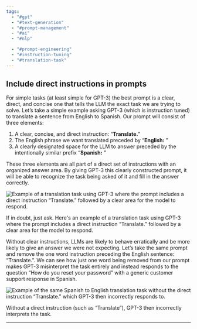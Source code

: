 ```yaml
---
tags:
  - "#gpt"
  - "#text-generation"
  - "#prompt-management"
  - "#ai"
  - "#nlp"

  - "#prompt-engineering"
  - "#instruction-tuning"
  - "#translation-task"
---
```

## Include direct instructions in prompts

For simple tasks (at least simple for GPT-3) the best prompt is a clear, direct, and concise one that tells the LLM the exact task we are trying to solve. Let’s take a simple example asking GPT-3 (which is instruction tuned) to translate a sentence from English to Spanish. Our prompt will consist of three elements:

1. A clear, concise, and direct instruction: “**Translate.**”
2. The English phrase we want translated preceded by “**English:** ”
3. A clearly designated space for the LLM to answer preceded by the intentionally similar prefix “**Spanish:** ”

These three elements are all part of a direct set of instructions with an organized answer area. By giving GPT-3 this clearly constructed prompt, it will be able to recognize the task being asked of it and fill in the answer correctly.

![Example of a translation task using GPT-3 where the prompt includes a direct instruction “Translate.” followed by a clear area for the model to respond.](https://humanloop.com/_next/image?url=%2Fblog%2Fprompt-engineering-101%2F2.png&w=3840&q=75)

If in doubt, just ask. Here's an example of a translation task using GPT-3 where the prompt includes a direct instruction “Translate.” followed by a clear area for the model to respond.

Without clear instructions, LLMs are likely to behave erratically and be more likely to give an answer we were not expecting. Let’s take the same prompt and remove the one word instruction preceding the English sentence: “Translate.”. We can see how just one word being removed from our prompt makes GPT-3 misinterpret the task entirely and instead responds to the question “How do you reset your password” with a generic customer support response in Spanish.

![Example of the same Spanish to English translation task without the direct instruction “Translate.” which GPT-3 then incorrectly responds to.](https://humanloop.com/_next/image?url=%2Fblog%2Fprompt-engineering-101%2F3.png&w=3840&q=75)

Without a direct instruction (such as “Translate”), GPT-3 then incorrectly interprets the task.

---